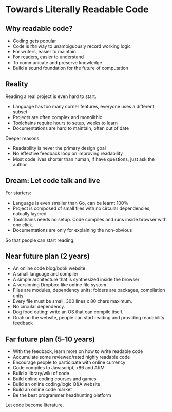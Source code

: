 # Towards Literally Readable Code

## Why readable code?

- Coding gets popular
- Code is *the* way to unambiguously record working logic
- For writers, easier to maintain 
- For readers, easier to understand
- To communicate and preserve knowledge
- Build a sound foundation for the future of computation

## Reality

Reading a real project is even hard to start.

- Language has too many corner features, everyone uses a different
  subset
- Projects are often complex and monolithic
- Toolchains require hours to setup, weeks to learn
- Documentations are hard to maintain, often out of date

Deeper reasons:

- Readability is never the primary design goal
- No effective feedback loop on improving readability
- Most code lives shorter than human, if have questions, just ask the author

## Dream: Let code talk and live

For starters:

- Language is even smaller than Go, can be learnt 100%
- Project is composed of small files with no circular dependencies, natually layered
- Toolchains needs no setup. Code compiles and runs inside browser with one click.
- Documentations are only for explaining the non-obvious

So that people can start reading.

## Near future plan (2 years)

- An online code blog/book website
- A small language and compiler
- A simple architecture that is synthesized inside the browser
- A versioning Dropbox-like online file system
- Files are modules, dependency units; folders are packages, compilation units.
- Every file must be small, 300 lines x 80 chars maximum.
- No circular dependency.
- Dog food eating: write an OS that can compile itself.
- Goal: on the website, people can start reading and providing readability feedback

## Far future plan (5-10 years)

- With the feedback, learn more on how to write readable code
- Accumulate some reviewed/rated highly readable code
- Encourage people to participate with online currency
- Code compiles to Javascript, x86 and ARM
- Build a library/wiki of code
- Build online coding courses and games
- Build an online coding/logic Q&A website
- Build an online code market
- Be the best programmer headhunting platform

Let code become literature.
